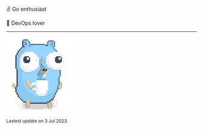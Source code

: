 :v: Go enthusiast

:muscle: DevOps lover

---

![Image alt text](/images/gopher_with_coffee.gif)


<sub>Lastest update on 3 Jul 2023.</sub>
